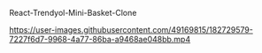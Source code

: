 React-Trendyol-Mini-Basket-Clone


https://user-images.githubusercontent.com/49169815/182729579-7227f6d7-9968-4a77-86ba-a9468ae048bb.mp4

